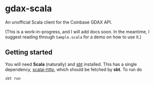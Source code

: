 # gdax-scala

An unofficial Scala client for the Coinbase GDAX API.

(This is a work-in-progress, and I will add docs soon. In the meantime, I
suggest reading through `Sample.scala` for a demo on how to use it.)

## Getting started

You will need **Scala** (naturally) and [sbt](http://www.scala-sbt.org/)
installed. This has a single dependency,
[scalaj-http](https://github.com/scalaj/scalaj-http), which should be fetched
by **sbt**. To run do

```
sbt run
```
